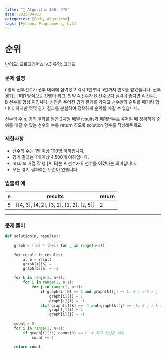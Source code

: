 ```yaml
---
title: "🧠 Algorithm 190: 순위"
date: 2025-04-03
categories: [Code, Algorithm]
tags: [Python, Programmers, Lv3]
---
```


# 순위

난이도: 프로그래머스 lv.3
유형: 그래프

### **문제 설명**

n명의 권투선수가 권투 대회에 참여했고 각각 1번부터 n번까지 번호를 받았습니다. 권투 경기는 1대1 방식으로 진행이 되고, 만약 A 선수가 B 선수보다 실력이 좋다면 A 선수는 B 선수를 항상 이깁니다. 심판은 주어진 경기 결과를 가지고 선수들의 순위를 매기려 합니다. 하지만 몇몇 경기 결과를 분실하여 정확하게 순위를 매길 수 없습니다.

선수의 수 n, 경기 결과를 담은 2차원 배열 results가 매개변수로 주어질 때 정확하게 순위를 매길 수 있는 선수의 수를 return 하도록 solution 함수를 작성해주세요.

### 제한사항

- 선수의 수는 1명 이상 100명 이하입니다.
- 경기 결과는 1개 이상 4,500개 이하입니다.
- results 배열 각 행 [A, B]는 A 선수가 B 선수를 이겼다는 의미입니다.
- 모든 경기 결과에는 모순이 없습니다.

### 입출력 예

| n | results | return |
| --- | --- | --- |
| 5 | [[4, 3], [4, 2], [3, 2], [1, 2], [2, 5]] | 2 |

---

### 문제 풀이

```python
def solution(n, results):
    
    graph = [[0] * (n+1) for _ in range(n+1)]
    
    for result in results:
        a, b = result
        graph[a][b] = 1
        graph[b][a] = -1
        
    for k in range(1, n+1):
        for i in range(1, n+1):
            for j in range(1, n+1):
                if graph[i][k] == 1 and graph[k][j] == 1: # i > k > j
                    graph[i][j] = 1
                    graph[j][i] = -1
                elif graph[i][k] == -1 and graph[k][j] == -1: # j > k > i
                    graph[j][i] = 1
                    graph[i][j] = -1
    
    count = 0
    for i in range(1, n+1):
        if graph[i][1:].count(0) == 1: # 자기 자신은 제외
            count += 1
            
    return count
```